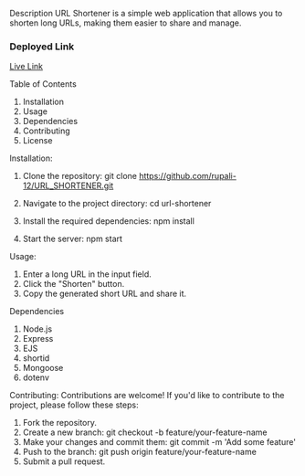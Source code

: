 Description
URL Shortener is a simple web application that allows you to shorten long URLs, making them easier to share and manage.

### Deployed Link

[Live Link]()

Table of Contents

1. Installation
2. Usage
3. Dependencies
4. Contributing
5. License

Installation:

1. Clone the repository:
   git clone https://github.com/rupali-12/URL_SHORTENER.git

2. Navigate to the project directory:
   cd url-shortener

3. Install the required dependencies:
   npm install

4. Start the server:
   npm start

Usage:

1. Enter a long URL in the input field.
2. Click the "Shorten" button.
3. Copy the generated short URL and share it.

Dependencies

1. Node.js
2. Express
3. EJS
4. shortid
5. Mongoose
6. dotenv

Contributing:
Contributions are welcome! If you'd like to contribute to the project, please follow these steps:

1. Fork the repository.
2. Create a new branch: git checkout -b feature/your-feature-name
3. Make your changes and commit them: git commit -m 'Add some feature'
4. Push to the branch: git push origin feature/your-feature-name
5. Submit a pull request.
